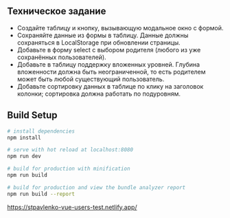 ## Техническое задание

- Создайте таблицу и кнопку, вызывающую модальное окно с формой.
- Сохраняйте данные из формы в таблицу. Данные должны сохраняться в LocalStorage при обновлении страницы.
- Добавьте в форму select с выбором родителя (любого из уже сохранённых пользователей).
- Добавьте в таблицу поддержку вложенных уровней. Глубина вложенности должна быть неограниченной, то есть родителем
  может быть любой существующий пользователь.
- Добавьте сортировку данных в таблице по клику на заголовок колонки; сортировка должна работать по подуровням.

## Build Setup

``` bash
# install dependencies
npm install

# serve with hot reload at localhost:8080
npm run dev

# build for production with minification
npm run build

# build for production and view the bundle analyzer report
npm run build --report
```

https://stpavlenko-vue-users-test.netlify.app/
